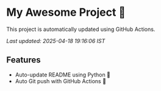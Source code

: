 # My Awesome Project 🚀

This project is automatically updated using GitHub Actions.

_Last updated: 2025-04-18 19:16:06 IST_

## Features
- Auto-update README using Python 🐍
- Auto Git push with GitHub Actions 🤖
